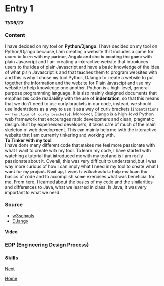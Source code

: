 # Entry 1
##### 11/06/23

### Content
I have decided on my tool on **Python/Django**. I have decided on my tool on Python/Django because, I am creating a website that includes a game for users to learn with my partner, Angela and she is creating the game with plain Javascript and I am creating a interactive website that introduces users to the idea of plain Javascript and have a basic knowledge of the idea of what plain Javascript is and that teaches them to program websites with and this is why I chose my tool Python, DJango to create a website to put together the information and the website for Plain Javascipt and use my website to help knowledge one another. Python is a high-level, general-purpose programming language. It is also mainly designed documents that emphasizes code readability with the use of **indentation**, so that this means that we don't need to use curly brackets in our code, instead, we should use indentations as a way to use it as a way of curly brackets (`indentations == function of curly brackets`). Moreover, Django is a high-level Python web framework that encourages rapid development and clean, pragmatic design. Built by experienced developers, it takes care of much of the main skeleton of web development. This can mainly help me iwth the interactive website that I am currently tinkering and working with.<br>
**To Tinker with my tool**<br>
I have done many different code that makes me feel more passionate with what I want to create with my tool. To learn my code, I have started with watching a tutorial that introduced me with my tool and is I am really passionate about it. Overall, this was very difficult to understand, but I was way more curious of how I can imply what I need in my tool to create what I want for my project. Next up, I went to w3schools to help me learn the basics of code and to accomplish some exercises what was beneficial for me. From here, I learned about the basics of my code and the similarities and differences to Java, what we learned in class. In Java, it was very important to what we need 

### Source
 * [w3schools](https://www.w3schools.com/python/exercise.asp?filename=exercise_syntax1)
 * [DJango](https://www.djangoproject.com/)

#### Video

### EDP (Engineering Design Process)
### Skills 
 

[Next](entry02.md)

[Home](../README.md)